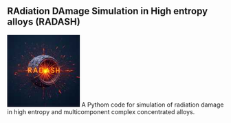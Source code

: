 <h2> RAdiation DAmage Simulation in High entropy alloys (RADASH) </h2>
<img src="radash-logo.jpg" alt="" />
A Pythom code for simulation of radiation damage in high entropy and multicomponent complex concentrated alloys.
